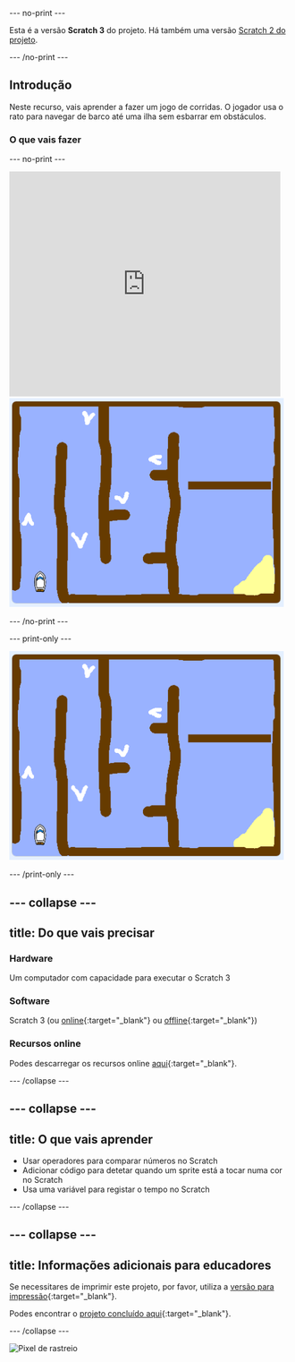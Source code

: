 --- no-print ---

Esta é a versão **Scratch 3** do projeto. Há também uma versão [Scratch 2 do projeto](https://projects.raspberrypi.org/en/projects/boat-race-scratch2).

--- /no-print ---

## Introdução

Neste recurso, vais aprender a fazer um jogo de corridas. O jogador usa o rato para navegar de barco até uma ilha sem esbarrar em obstáculos.

### O que vais fazer

--- no-print ---

<div class="scratch-preview">
  <iframe allowtransparency="true" width="485" height="402" src="https://scratch.mit.edu/projects/embed/380199838/?autostart=false" frameborder="0" scrolling="no"></iframe>
  <img src="images/boat_race_demo.png">
</div>

--- /no-print ---

--- print-only ---

![demonstração da Corrida de Barcos](images/boat_race_demo.png)

--- /print-only ---

--- collapse ---
---
title: Do que vais precisar
---
### Hardware

Um computador com capacidade para executar o Scratch 3

### Software

Scratch 3 (ou [online](https://rpf.io/scratchon){:target="_blank"} ou [offline](https://rpf.io/scratchoff){:target="_blank"})

### Recursos online

Podes descarregar os recursos online [aqui](http://rpf.io/p/pt-PT/boat-race-go){:target="_blank"}.

--- /collapse ---

--- collapse ---
---
title: O que vais aprender
---
- Usar operadores para comparar números no Scratch
- Adicionar código para detetar quando um sprite está a tocar numa cor no Scratch
- Usa uma variável para registar o tempo no Scratch

--- /collapse ---

--- collapse ---
---
title: Informações adicionais para educadores
---
Se necessitares de imprimir este projeto, por favor, utiliza a [versão para impressão](https://projects.raspberrypi.org/pt-PT/projects/boat-race/print){:target="_blank"}.

Podes encontrar o [projeto concluído aqui](http://rpf.io/p/pt-PT/boat-race-get){:target="_blank"}.

--- /collapse ---

![Pixel de rastreio](https://code.org/api/hour/begin_codeclub_boatrace.png)